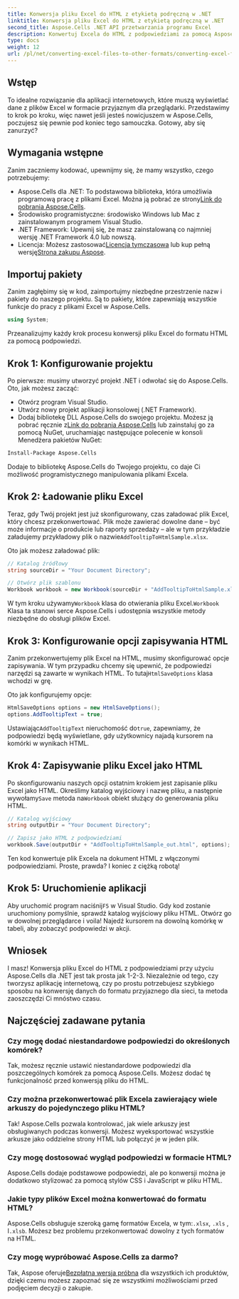 ```yaml
---
title: Konwersja pliku Excel do HTML z etykietą podręczną w .NET
linktitle: Konwersja pliku Excel do HTML z etykietą podręczną w .NET
second_title: Aspose.Cells .NET API przetwarzania programu Excel
description: Konwertuj Excela do HTML z podpowiedziami za pomocą Aspose.Cells dla .NET w kilku prostych krokach. Ulepszaj swoje aplikacje internetowe za pomocą interaktywnych danych Excela bez wysiłku.
type: docs
weight: 12
url: /pl/net/converting-excel-files-to-other-formats/converting-excel-file-to-html-with-tooltip/
---
```

## Wstęp

To idealne rozwiązanie dla aplikacji internetowych, które muszą wyświetlać dane z plików Excel w formacie przyjaznym dla przeglądarki. Przedstawimy to krok po kroku, więc nawet jeśli jesteś nowicjuszem w Aspose.Cells, poczujesz się pewnie pod koniec tego samouczka. Gotowy, aby się zanurzyć?

## Wymagania wstępne

Zanim zaczniemy kodować, upewnijmy się, że mamy wszystko, czego potrzebujemy:

-  Aspose.Cells dla .NET: To podstawowa biblioteka, która umożliwia programową pracę z plikami Excel. Można ją pobrać ze strony[Link do pobrania Aspose.Cells](https://releases.aspose.com/cells/net/).
- Środowisko programistyczne: środowisko Windows lub Mac z zainstalowanym programem Visual Studio.
- .NET Framework: Upewnij się, że masz zainstalowaną co najmniej wersję .NET Framework 4.0 lub nowszą.
-  Licencja: Możesz zastosować[Licencja tymczasowa](https://purchase.aspose.com/temporary-license/) lub kup pełną wersję[Strona zakupu Aspose](https://purchase.aspose.com/buy).

## Importuj pakiety

Zanim zagłębimy się w kod, zaimportujmy niezbędne przestrzenie nazw i pakiety do naszego projektu. Są to pakiety, które zapewniają wszystkie funkcje do pracy z plikami Excel w Aspose.Cells.

```csharp
using System;
```

Przeanalizujmy każdy krok procesu konwersji pliku Excel do formatu HTML za pomocą podpowiedzi.

## Krok 1: Konfigurowanie projektu

Po pierwsze: musimy utworzyć projekt .NET i odwołać się do Aspose.Cells. Oto, jak możesz zacząć:

- Otwórz program Visual Studio.
- Utwórz nowy projekt aplikacji konsolowej (.NET Framework).
-  Dodaj bibliotekę DLL Aspose.Cells do swojego projektu. Możesz ją pobrać ręcznie z[Link do pobrania Aspose.Cells](https://releases.aspose.com/cells/net/) lub zainstaluj go za pomocą NuGet, uruchamiając następujące polecenie w konsoli Menedżera pakietów NuGet:

```bash
Install-Package Aspose.Cells
```

Dodaje to bibliotekę Aspose.Cells do Twojego projektu, co daje Ci możliwość programistycznego manipulowania plikami Excela.

## Krok 2: Ładowanie pliku Excel

Teraz, gdy Twój projekt jest już skonfigurowany, czas załadować plik Excel, który chcesz przekonwertować. Plik może zawierać dowolne dane – być może informacje o produkcie lub raporty sprzedaży – ale w tym przykładzie załadujemy przykładowy plik o nazwie`AddTooltipToHtmlSample.xlsx`.

Oto jak możesz załadować plik:

```csharp
// Katalog źródłowy
string sourceDir = "Your Document Directory";

// Otwórz plik szablonu
Workbook workbook = new Workbook(sourceDir + "AddTooltipToHtmlSample.xlsx");
```

 W tym kroku używamy`Workbook` klasa do otwierania pliku Excel.`Workbook` Klasa ta stanowi serce Aspose.Cells i udostępnia wszystkie metody niezbędne do obsługi plików Excel.

## Krok 3: Konfigurowanie opcji zapisywania HTML

 Zanim przekonwertujemy plik Excel na HTML, musimy skonfigurować opcje zapisywania. W tym przypadku chcemy się upewnić, że podpowiedzi narzędzi są zawarte w wynikach HTML. To tutaj`HtmlSaveOptions` klasa wchodzi w grę.

Oto jak konfigurujemy opcje:

```csharp
HtmlSaveOptions options = new HtmlSaveOptions();
options.AddTooltipText = true;
```

 Ustawiając`AddTooltipText` nieruchomość do`true`, zapewniamy, że podpowiedzi będą wyświetlane, gdy użytkownicy najadą kursorem na komórki w wynikach HTML.

## Krok 4: Zapisywanie pliku Excel jako HTML

Po skonfigurowaniu naszych opcji ostatnim krokiem jest zapisanie pliku Excel jako HTML. Określimy katalog wyjściowy i nazwę pliku, a następnie wywołamy`Save` metoda na`Workbook` obiekt służący do generowania pliku HTML.

```csharp
// Katalog wyjściowy
string outputDir = "Your Document Directory";

// Zapisz jako HTML z podpowiedziami
workbook.Save(outputDir + "AddTooltipToHtmlSample_out.html", options);
```

Ten kod konwertuje plik Excela na dokument HTML z włączonymi podpowiedziami. Proste, prawda? I koniec z ciężką robotą!

## Krok 5: Uruchomienie aplikacji

 Aby uruchomić program naciśnij`F5` w Visual Studio. Gdy kod zostanie uruchomiony pomyślnie, sprawdź katalog wyjściowy pliku HTML. Otwórz go w dowolnej przeglądarce i voila! Najedź kursorem na dowolną komórkę w tabeli, aby zobaczyć podpowiedzi w akcji.

## Wniosek

I masz! Konwersja pliku Excel do HTML z podpowiedziami przy użyciu Aspose.Cells dla .NET jest tak prosta jak 1-2-3. Niezależnie od tego, czy tworzysz aplikację internetową, czy po prostu potrzebujesz szybkiego sposobu na konwersję danych do formatu przyjaznego dla sieci, ta metoda zaoszczędzi Ci mnóstwo czasu. 

## Najczęściej zadawane pytania

### Czy mogę dodać niestandardowe podpowiedzi do określonych komórek?
Tak, możesz ręcznie ustawić niestandardowe podpowiedzi dla poszczególnych komórek za pomocą Aspose.Cells. Możesz dodać tę funkcjonalność przed konwersją pliku do HTML.

### Czy można przekonwertować plik Excela zawierający wiele arkuszy do pojedynczego pliku HTML?
Tak! Aspose.Cells pozwala kontrolować, jak wiele arkuszy jest obsługiwanych podczas konwersji. Możesz wyeksportować wszystkie arkusze jako oddzielne strony HTML lub połączyć je w jeden plik.


### Czy mogę dostosować wygląd podpowiedzi w formacie HTML?
Aspose.Cells dodaje podstawowe podpowiedzi, ale po konwersji można je dodatkowo stylizować za pomocą stylów CSS i JavaScript w pliku HTML.

### Jakie typy plików Excel można konwertować do formatu HTML?
 Aspose.Cells obsługuje szeroką gamę formatów Excela, w tym:`.xlsx`, `.xls` , I`.xlsb`. Możesz bez problemu przekonwertować dowolny z tych formatów na HTML.

### Czy mogę wypróbować Aspose.Cells za darmo?
 Tak, Aspose oferuje[Bezpłatna wersja próbna](https://releases.aspose.com/) dla wszystkich ich produktów, dzięki czemu możesz zapoznać się ze wszystkimi możliwościami przed podjęciem decyzji o zakupie.